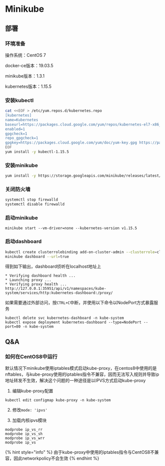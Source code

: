 # Minikube

## 部署

### 环境准备

操作系统：CentOS 7

docker-ce版本：19.03.5

minikube版本：1.3.1

kubernetes版本：1.15.5

### 安装kubectl

```bash
cat <<EOF > /etc/yum.repos.d/kubernetes.repo
[kubernetes]
name=Kubernetes
baseurl=https://packages.cloud.google.com/yum/repos/kubernetes-el7-x86_64
enabled=1
gpgcheck=1
repo_gpgcheck=1
gpgkey=https://packages.cloud.google.com/yum/doc/yum-key.gpg https://packages.cloud.google.com/yum/doc/rpm-package-key.gpg
EOF
yum install -y kubectl-1.15.5
```

### 安装minikube

```bash
yum install -y https://storage.googleapis.com/minikube/releases/latest/minikube-1.3.1.rpm
```

### 关闭防火墙

```bash
systemctl stop firewalld
systemctl disable firewalld
```

### 启动minikube

```text
minikube start --vm-driver=none --kubernetes-version v1.15.5
```

### 启动dashboard

```bash
kubectl create clusterrolebinding add-on-cluster-admin --clusterrole=cluster-admin --serviceaccount=kube-system:default
minikube dashboard --url=true
```

得到如下输出，dashboard侦听在localhost地址上

```text
* Verifying dashboard health ...
* Launching proxy ...
* Verifying proxy health ...
http://127.0.0.1:35951/api/v1/namespaces/kube-system/services/http:kubernetes-dashboard:/proxy/
```

如果需要通过外部访问，按`CTRL+C`中断，并使用以下命令以NodePort方式暴露服务

```text
kubectl delete svc kubernetes-dashboard -n kube-system
kubectl expose deployment kubernetes-dashboard --type=NodePort --port=80 -n kube-system
```

## Q&A

### 如何在CentOS8中运行

默认情况下minikube使用iptables模式启动kube-proxy，在centos8中使用的是nftables，与kube-proxy使用的iptables指令不兼容，因而无法写入规则并导致ip地址转发不生效，解决这个问题的一种途径是以IPVS方式启动kube-proxy

1. 编辑kube-proxy配置

`kubectl edit configmap kube-proxy -n kube-system`

2. 修改`mode: 'ipvs'`

3. 加载内核ipvs模块

```text
modprobe ip_vs_rr
modprobe ip_vs_sh
modprobe ip_vs_wrr
modprobe ip_vs
```

{% hint style="info" %}
由于kube-proxy中使用的iptables指令与CentOS8不兼容，因此networkpolicy不会生效
{% endhint %}

